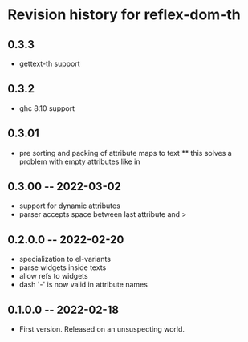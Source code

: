 # Revision history for reflex-dom-th

## 0.3.3
* gettext-th support

## 0.3.2
* ghc 8.10 support 


## 0.3.01
* pre sorting and packing of attribute maps to text
** this solves a problem with empty attributes like in <tag attr="">


## 0.3.00 -- 2022-03-02

* support for dynamic attributes
* parser accepts space between last attribute and >

## 0.2.0.0 -- 2022-02-20

* specialization to el-variants
* parse widgets inside texts
* allow refs to widgets
* dash '-' is now valid in attribute names
	


## 0.1.0.0 -- 2022-02-18

* First version. Released on an unsuspecting world.
